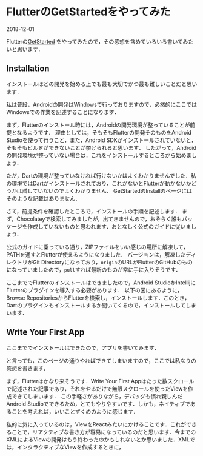 # FlutterのGetStartedをやってみた

<p class="date">2018-12-01</p>

Flutterの[GetStarted](https://flutter.io/docs/get-started/install)
をやってみたので，その感想を含めていろいろ書いてみたいと思います．

## Installation
インストールはどの開発を始める上でも最も大切でかつ最も難しいことだと思います．

私は普段，Androidの開発はWindowsで行っておりますので，必然的にここではWindowsでの作業を記述することになります．

まず，Flutterのインストール時には，Androidの開発環境が整っていることが前提となるようです．
理由としては，そもそもFlutterの開発そのものをAndroid Studioを使って行うこと，また，Android SDKがインストールされていないと，そもそもビルドができないことが挙げられると思います．
したがって，Androidの開発環境が整っていない場合は，これをインストールするところから始めましょう．

ただ，Dartの環境が整っていなければ行けないかはよくわかりませんでした．私の環境ではDartがインストールされており，これがないとFlutterが動かないかどうかは試していないのでよくわかりません．
GetStartedのInstallのページにはそのような記載はありません．

さて，前提条件を確認したところで，インストールの手順を記述します．
まず，Chocolateyで検索してみましたが，出てきませんので，おそらく誰もパッケージを作成していないものと思われます．おとなしく公式のガイドに従いましょう．

公式のガイドに乗っている通り，ZIPファイルをいい感じの場所に解凍して，PATHを通すとFlutterが使えるようになりました．
バージョンは，解凍したディレクトリがGit Directoryになっており，`origin`のURLがFlutterのGitHubのものになっていましたので，`pull`すれば最新のものが常に手に入りそうです．

ここまででFlutterのインストールはできましたので，Android StudioかIntellijにFlutterのプラグインを導入する必要があります．
以下の図にあるように，Browse RepositoriesからFlutterを検索し，インストールします．このとき，Dartのプラグインもインストールするか聞いてくるので，インストールしてしまいます．

## Write Your First App
ここまででインストールはできたので，アプリを書いてみます．

と言っても，このページの通りやればできてしまいますので，ここでは私なりの感想を書きます．

まず，Flutterはかなり来そうです．Write Your First Appはたった数スクロールで記述された記事であり，それをやるだけで無限スクロールを使ったViewを作成できてしまいます．
この手軽さがありながら，デバッグも慣れ親しんだAndroid Studioでできるため，とてもやりやすいです．しかも，ネイティブであることを考えれば，いいことずくめのように感じます．

私的に気に入っているのは，ViewをReactみたいにかけることです．これができることで，リアクティブな書き方が容易になっているのだと思います．今までのXMLによるViewの開発はもう終わったのかもしれないとか思いました．XMLでは，インタラクティブなViewを作成するときに，
